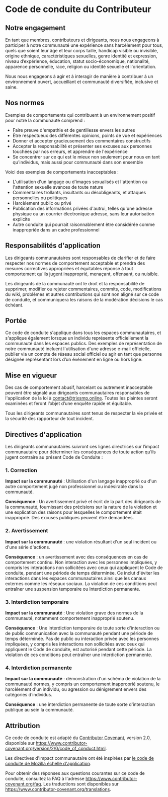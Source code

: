 # Code de conduite du Contributeur

## Notre engagement

En tant que membres, contributeurs et dirigeants, nous nous engageons à participer à notre
communauté une expérience sans harcèlement pour tous, quels que soient leur âge et leur corps
taille, handicap visible ou invisible, origine ethnique, caractéristiques sexuelles, genre
identité et expression, niveau d’expérience, éducation, statut socio-économique,
nationalité, apparence personnelle, race, religion ou identité sexuelle
et l'orientation.

Nous nous engageons à agir et à interagir de manière à contribuer à un environnement ouvert, accueillant et
communauté diversifiée, inclusive et saine.

## Nos normes

Exemples de comportements qui contribuent à un environnement positif pour notre
la communauté comprend :

* Faire preuve d'empathie et de gentillesse envers les autres
* Être respectueux des différentes opinions, points de vue et expériences
* Donner et accepter gracieusement des commentaires constructifs
* Accepter la responsabilité et présenter ses excuses aux personnes touchées par nos erreurs,
   et apprendre de l'expérience
* Se concentrer sur ce qui est le mieux non seulement pour nous en tant qu'individus, mais aussi pour
   communauté dans son ensemble

Voici des exemples de comportements inacceptables :

* L'utilisation d'un langage ou d'images sexualisés et l'attention ou l'attention sexuelle
   avances de toute nature
* Commentaires trollants, insultants ou désobligeants, et attaques personnelles ou politiques
* Harcèlement public ou privé
* Publication des informations privées d'autrui, telles qu'une adresse physique ou un courrier électronique
   adresse, sans leur autorisation explicite
* Autre conduite qui pourrait raisonnablement être considérée comme inappropriée dans un
   cadre professionnel

## Responsabilités d'application

Les dirigeants communautaires sont responsables de clarifier et de faire respecter nos normes de
comportement acceptable et prendra des mesures correctives appropriées et équitables
réponse à tout comportement qu'ils jugent inapproprié, menaçant, offensant,
ou nuisible.

Les dirigeants de la communauté ont le droit et la responsabilité de supprimer, modifier ou rejeter
commentaires, commits, code, modifications du wiki, problèmes et autres contributions qui sont
non aligné sur ce code de conduite, et communiquera les raisons de la modération
décisions le cas échéant.

## Portée

Ce code de conduite s'applique dans tous les espaces communautaires, et s'applique également lorsque
un individu représente officiellement la communauté dans les espaces publics.
Des exemples de représentation de notre communauté incluent l'utilisation d'une adresse e-mail officielle,
publier via un compte de réseau social officiel ou agir en tant que personne désignée
représentant lors d’un événement en ligne ou hors ligne.

## Mise en vigueur

Des cas de comportement abusif, harcelant ou autrement inacceptable peuvent être
signalé aux dirigeants communautaires responsables de l'application de la loi à
contact@trixsmp.online.
Toutes les plaintes seront examinées et feront l’objet d’une enquête rapide et équitable.

Tous les dirigeants communautaires sont tenus de respecter la vie privée et la sécurité des
rapporteur de tout incident.

## Directives d'application

Les dirigeants communautaires suivront ces lignes directrices sur l’impact communautaire pour déterminer
les conséquences de toute action qu’ils jugent contraire au présent Code de Conduite :

### 1. Correction

**Impact sur la communauté** : Utilisation d'un langage inapproprié ou d'un autre comportement jugé
non professionnel ou indésirable dans la communauté.

**Conséquence** : Un avertissement privé et écrit de la part des dirigeants de la communauté, fournissant
des précisions sur la nature de la violation et une explication des raisons pour lesquelles
le comportement était inapproprié. Des excuses publiques peuvent être demandées.

### 2. Avertissement

**Impact sur la communauté** : une violation résultant d'un seul incident ou d'une série
d'actions.

**Conséquence** : un avertissement avec des conséquences en cas de comportement continu. Non
interaction avec les personnes impliquées, y compris les interactions non sollicitées avec
ceux qui appliquent le Code de conduite, pendant une période de temps déterminée. Ce
inclut d'éviter les interactions dans les espaces communautaires ainsi que les canaux externes
comme les réseaux sociaux. La violation de ces conditions peut entraîner une suspension temporaire ou
Interdiction permanente.

### 3. Interdiction temporaire

**Impact sur la communauté** : Une violation grave des normes de la communauté, notamment
comportement inapproprié soutenu.

**Conséquence** : Une interdiction temporaire de toute sorte d'interaction ou de public
communication avec la communauté pendant une période de temps déterminée. Pas de public ou
interaction privée avec les personnes impliquées, y compris les interactions non sollicitées
avec ceux qui appliquent le Code de conduite, est autorisé pendant cette période.
La violation de ces conditions peut entraîner une interdiction permanente.

### 4. Interdiction permanente

**Impact sur la communauté** : démonstration d'un schéma de violation de la communauté
normes, y compris un comportement inapproprié soutenu, le harcèlement d'un
individu, ou agression ou dénigrement envers des catégories d’individus.

**Conséquence** : une interdiction permanente de toute sorte d'interaction publique au sein
la communauté.

## Attribution

Ce code de conduite est adapté du [Contributor Covenant](https://www.contributor-covenant.org/),
version 2.0, disponible sur https://www.contributor-covenant.org/version/2/0/code_of_conduct.html.

Les directives d'impact communautaire ont été inspirées par [le code de conduite de Mozilla
échelle d'application](https://github.com/mozilla/diversity).


Pour obtenir des réponses aux questions courantes sur ce code de conduite, consultez la FAQ à l'adresse
https://www.contributor-covenant.org/faq. Les traductions sont disponibles sur
https://www.contributor-covenant.org/translations.
